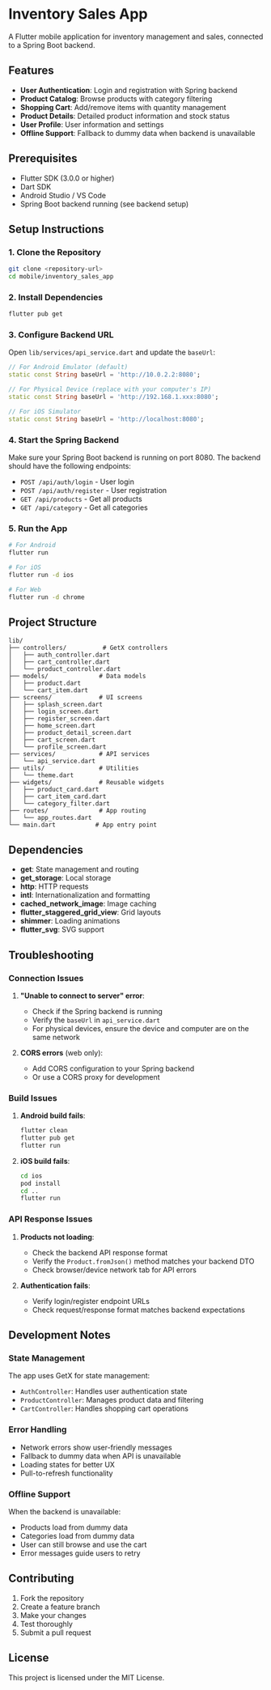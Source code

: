 # Inventory Sales App

A Flutter mobile application for inventory management and sales, connected to a Spring Boot backend.

## Features

- **User Authentication**: Login and registration with Spring backend
- **Product Catalog**: Browse products with category filtering
- **Shopping Cart**: Add/remove items with quantity management
- **Product Details**: Detailed product information and stock status
- **User Profile**: User information and settings
- **Offline Support**: Fallback to dummy data when backend is unavailable

## Prerequisites

- Flutter SDK (3.0.0 or higher)
- Dart SDK
- Android Studio / VS Code
- Spring Boot backend running (see backend setup)

## Setup Instructions

### 1. Clone the Repository

```bash
git clone <repository-url>
cd mobile/inventory_sales_app
```

### 2. Install Dependencies

```bash
flutter pub get
```

### 3. Configure Backend URL

Open `lib/services/api_service.dart` and update the `baseUrl`:

```dart
// For Android Emulator (default)
static const String baseUrl = 'http://10.0.2.2:8080';

// For Physical Device (replace with your computer's IP)
static const String baseUrl = 'http://192.168.1.xxx:8080';

// For iOS Simulator
static const String baseUrl = 'http://localhost:8080';
```

### 4. Start the Spring Backend

Make sure your Spring Boot backend is running on port 8080. The backend should have the following endpoints:

- `POST /api/auth/login` - User login
- `POST /api/auth/register` - User registration
- `GET /api/products` - Get all products
- `GET /api/category` - Get all categories

### 5. Run the App

```bash
# For Android
flutter run

# For iOS
flutter run -d ios

# For Web
flutter run -d chrome
```

## Project Structure

```
lib/
├── controllers/          # GetX controllers
│   ├── auth_controller.dart
│   ├── cart_controller.dart
│   └── product_controller.dart
├── models/              # Data models
│   ├── product.dart
│   └── cart_item.dart
├── screens/             # UI screens
│   ├── splash_screen.dart
│   ├── login_screen.dart
│   ├── register_screen.dart
│   ├── home_screen.dart
│   ├── product_detail_screen.dart
│   ├── cart_screen.dart
│   └── profile_screen.dart
├── services/            # API services
│   └── api_service.dart
├── utils/               # Utilities
│   └── theme.dart
├── widgets/             # Reusable widgets
│   ├── product_card.dart
│   ├── cart_item_card.dart
│   └── category_filter.dart
├── routes/              # App routing
│   └── app_routes.dart
└── main.dart           # App entry point
```

## Dependencies

- **get**: State management and routing
- **get_storage**: Local storage
- **http**: HTTP requests
- **intl**: Internationalization and formatting
- **cached_network_image**: Image caching
- **flutter_staggered_grid_view**: Grid layouts
- **shimmer**: Loading animations
- **flutter_svg**: SVG support

## Troubleshooting

### Connection Issues

1. **"Unable to connect to server" error**:
   - Check if the Spring backend is running
   - Verify the `baseUrl` in `api_service.dart`
   - For physical devices, ensure the device and computer are on the same network

2. **CORS errors** (web only):
   - Add CORS configuration to your Spring backend
   - Or use a CORS proxy for development

### Build Issues

1. **Android build fails**:
   ```bash
   flutter clean
   flutter pub get
   flutter run
   ```

2. **iOS build fails**:
   ```bash
   cd ios
   pod install
   cd ..
   flutter run
   ```

### API Response Issues

1. **Products not loading**:
   - Check the backend API response format
   - Verify the `Product.fromJson()` method matches your backend DTO
   - Check browser/device network tab for API errors

2. **Authentication fails**:
   - Verify login/register endpoint URLs
   - Check request/response format matches backend expectations

## Development Notes

### State Management

The app uses GetX for state management:
- `AuthController`: Handles user authentication state
- `ProductController`: Manages product data and filtering
- `CartController`: Handles shopping cart operations

### Error Handling

- Network errors show user-friendly messages
- Fallback to dummy data when API is unavailable
- Loading states for better UX
- Pull-to-refresh functionality

### Offline Support

When the backend is unavailable:
- Products load from dummy data
- Categories load from dummy data
- User can still browse and use the cart
- Error messages guide users to retry

## Contributing

1. Fork the repository
2. Create a feature branch
3. Make your changes
4. Test thoroughly
5. Submit a pull request

## License

This project is licensed under the MIT License.
